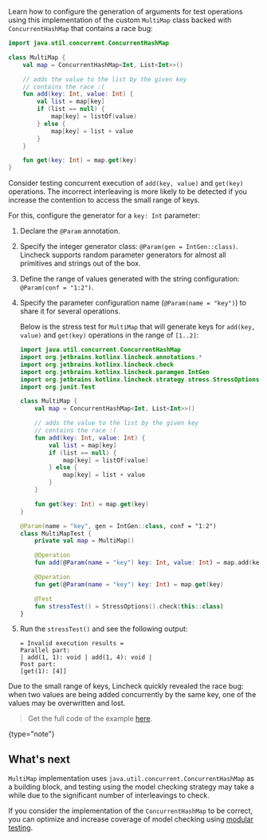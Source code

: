 [//]: # (title: Parameter generation)

Learn how to configure the generation of arguments for test operations using this implementation of the custom `MultiMap`
class backed with `ConcurrentHashMap` that contains a race bug:

```kotlin
import java.util.concurrent.ConcurrentHashMap

class MultiMap {
    val map = ConcurrentHashMap<Int, List<Int>>()

    // adds the value to the list by the given key
    // contains the race :(
    fun add(key: Int, value: Int) {
        val list = map[key]
        if (list == null) {
            map[key] = listOf(value)
        } else {
            map[key] = list + value
        }
    }

    fun get(key: Int) = map.get(key)
}
```

Consider testing concurrent execution of `add(key, value)` and `get(key)` operations. The incorrect interleaving is more 
likely to be detected if you increase the contention to access the small range of keys.

For this, configure the generator for a `key: Int` parameter:

1. Declare the `@Param` annotation.
2. Specify the integer generator class: `@Param(gen = IntGen::class)`.
   Lincheck supports random parameter generators for almost all primitives and strings out of the box.

3. Define the range of values generated with the string configuration: `@Param(conf = "1:2")`.
4. Specify the parameter configuration name (`@Param(name = "key")`) to share it for several operations.

   Below is the stress test for `MultiMap` that will generate keys for `add(key, value)` and `get(key)` operations in the
   range of `[1..2]`: 
   
   ```kotlin
   import java.util.concurrent.ConcurrentHashMap
   import org.jetbrains.kotlinx.lincheck.annotations.*
   import org.jetbrains.kotlinx.lincheck.check
   import org.jetbrains.kotlinx.lincheck.paramgen.IntGen
   import org.jetbrains.kotlinx.lincheck.strategy.stress.StressOptions
   import org.junit.Test
   
   class MultiMap {
       val map = ConcurrentHashMap<Int, List<Int>>()
   
       // adds the value to the list by the given key
       // contains the race :(
       fun add(key: Int, value: Int) {
           val list = map[key]
           if (list == null) {
               map[key] = listOf(value)
           } else {
               map[key] = list + value
           }
       }
   
       fun get(key: Int) = map.get(key)
   }
   
   @Param(name = "key", gen = IntGen::class, conf = "1:2")
   class MultiMapTest {
       private val map = MultiMap()
   
       @Operation
       fun add(@Param(name = "key") key: Int, value: Int) = map.add(key, value)
   
       @Operation
       fun get(@Param(name = "key") key: Int) = map.get(key)
   
       @Test
       fun stressTest() = StressOptions().check(this::class)
   }
   ```

5. Run the `stressTest()` and see the following output:

   ```text
   = Invalid execution results =
   Parallel part:
   | add(1, 1): void | add(1, 4): void |
   Post part:
   [get(1): [4]]
   ```

Due to the small range of keys, Lincheck quickly revealed the race bug: when two values are being added concurrently by the same key, 
one of the values may be overwritten and lost.

> Get the full code of the example [here](https://github.com/Kotlin/kotlinx-lincheck/blob/guide/src/jvm/test/org/jetbrains/kotlinx/lincheck/test/guide/MultiMapTest.kt).
>
{type="note"}

## What's next

`MultiMap` implementation uses `java.util.concurrent.ConcurrentHashMap` as a building block, and testing using the model
checking strategy may take a while due to the significant number of interleavings to check.

If you consider the implementation of the `ConcurrentHashMap` to be correct, you can optimize and increase coverage of model
checking using [modular testing](modular-testing.md).
